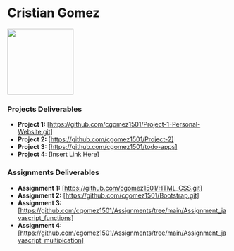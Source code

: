# Cristian Gomez
<img src="./assets/cristian.JPG" style="width:150px;"/>

### Projects Deliverables
- **Project 1:** [https://github.com/cgomez1501/Project-1-Personal-Website.git]
- **Project 2:** [https://github.com/cgomez1501/Project-2]
- **Project 3:** [https://github.com/cgomez1501/todo-apps]
- **Project 4:** [Insert Link Here]

### Assignments Deliverables
- **Assignment 1:** [https://github.com/cgomez1501/HTML_CSS.git]
- **Assignment 2:** [https://github.com/cgomez1501/Bootstrap.git]
- **Assignment 3:** [https://github.com/cgomez1501/Assignments/tree/main/Assignment_javascript_functions]
- **Assignment 4:** [https://github.com/cgomez1501/Assignments/tree/main/Assignment_javascript_multipication]






